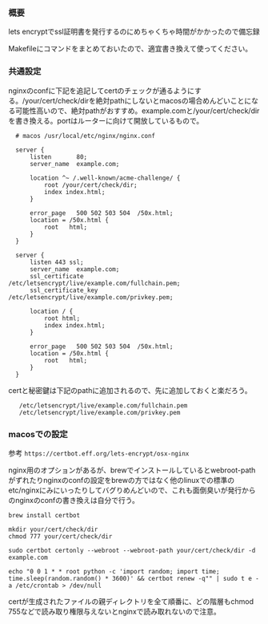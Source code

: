 ### 概要
lets encryptでssl証明書を発行するのにめちゃくちゃ時間がかかったので備忘録

Makefileにコマンドをまとめておいたので、適宜書き換えて使ってください。

### 共通設定

nginxのconfに下記を追記してcertのチェックが通るようにする。/your/cert/check/dirを絶対pathにしないとmacosの場合めんどいことになる可能性高いので、絶対pathがおすすめ。example.comと/your/cert/check/dirを書き換える。portはルーターに向けて開放しているもので。


```
  # macos /usr/local/etc/nginx/nginx.conf

  server {
      listen       80;
      server_name  example.com;

      location ^~ /.well-known/acme-challenge/ {
          root /your/cert/check/dir;
          index index.html;
      }

      error_page   500 502 503 504  /50x.html;
      location = /50x.html {
          root   html;
      }
  }

  server {
      listen 443 ssl;
      server_name  example.com;
      ssl_certificate     /etc/letsencrypt/live/example.com/fullchain.pem;
      ssl_certificate_key /etc/letsencrypt/live/example.com/privkey.pem;

      location / {
          root html;
          index index.html;
      }

      error_page   500 502 503 504  /50x.html;
      location = /50x.html {
          root   html;
      }
  }
```

certと秘密鍵は下記のpathに追加されるので、先に追加しておくと楽だろう。
```
   /etc/letsencrypt/live/example.com/fullchain.pem
   /etc/letsencrypt/live/example.com/privkey.pem
```

### macosでの設定
参考
`https://certbot.eff.org/lets-encrypt/osx-nginx`


nginx用のオプションがあるが、brewでインストールしているとwebroot-pathがずれたりnginxのconfの設定をbrewの方ではなく他のlinuxでの標準のetc/nginxにみにいったりしてバグりめんどいので、これも面倒臭いが発行からのnginxのconfの書き換えは自分で行う。

```
brew install certbot

mkdir your/cert/check/dir
chmod 777 your/cert/check/dir

sudo certbot certonly --webroot --webroot-path your/cert/check/dir -d example.com

echo "0 0 1 * * root python -c 'import random; import time; time.sleep(random.random() * 3600)' && certbot renew -q"" | sudo t e -a /etc/crontab > /dev/null
```

certが生成されたファイルの親ディレクトリを全て順番に、どの階層もchmod 755などで読み取り権限与えないとnginxで読み取れないので注意。

